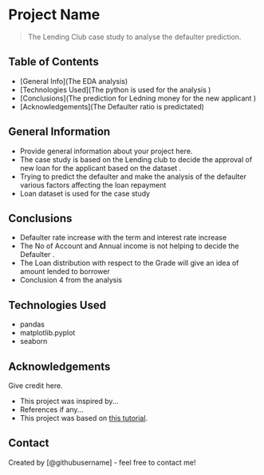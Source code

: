 # Project Name
> The Lending Club case study to analyse the defaulter prediction. 


## Table of Contents
* [General Info](The EDA analysis)
* [Technologies Used](The python is used for the analysis )
* [Conclusions](The prediction for Ledning money for the new applicant )
* [Acknowledgements](The Defaulter ratio is predictated)

<!-- You can include any other section that is pertinent to your problem -->

## General Information
- Provide general information about your project here.
- The case study is based on the Lending club to decide the approval of new loan for the applicant based on the dataset .
- Trying to predict the defaulter and make the analysis of the defaulter various factors affecting the loan repayment
- Loan dataset is used for the case study

<!-- You don't have to answer all the questions - just the ones relevant to your project. -->

## Conclusions
- Defaulter rate increase with the term and interest rate increase
- The No of Account and Annual income is not helping to decide the Defaulter .
- The Loan distribution with respect to the Grade will give an idea of amount lended to borrower
- Conclusion 4 from the analysis

<!-- You don't have to answer all the questions - just the ones relevant to your project. -->


## Technologies Used
- pandas
- matplotlib.pyplot
- seaborn

<!-- As the libraries versions keep on changing, it is recommended to mention the version of library used in this project -->

## Acknowledgements
Give credit here.
- This project was inspired by...
- References if any...
- This project was based on [this tutorial](https://www.example.com).


## Contact
Created by [@githubusername] - feel free to contact me!


<!-- Optional -->
<!-- ## License -->
<!-- This project is open source and available under the [... License](). -->

<!-- You don't have to include all sections - just the one's relevant to your project -->
